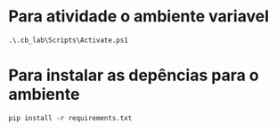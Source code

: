 # Para atividade o ambiente variavel

```
.\.cb_lab\Scripts\Activate.ps1 
```

# Para instalar as depências para o ambiente

```
pip install -r requirements.txt
```

